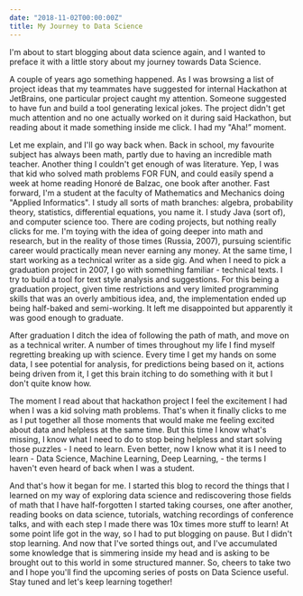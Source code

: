 ```yaml
---
date: "2018-11-02T00:00:00Z"
title: My Journey to Data Science
---
```

I'm about to start blogging about data science again, and I wanted to preface it with a little story about my journey towards Data Science.

A couple of years ago something happened.
As I was browsing a list of project ideas that my teammates have suggested for internal Hackathon at JetBrains, one particular project caught my attention.
Someone suggested to have fun and build a tool generating lexical jokes. The project didn't get much attention and no one actually worked on it during said Hackathon,
but reading about it made something inside me click. I had my "Aha!” moment.

Let me explain, and I'll go way back when. Back in school, my favourite subject has always been math, partly due to having an incredible math teacher. Another thing I couldn't get enough of was literature. Yep, I was that kid who solved math problems FOR FUN, and could easily spend a week at home reading Honoré de Balzac, one book after another.
Fast forward, I'm a student at the faculty of Mathematics and Mechanics doing "Applied Informatics". I study all sorts of math branches: algebra, probability theory, statistics, differential equations, you name it. I study Java (sort of), and computer science too. There are coding projects, but nothing really clicks for me. I'm toying with the idea of going deeper into math and research, but in the reality of those times (Russia, 2007), pursuing scientific career would practically mean never earning any money.
At the same time, I start working as a technical writer as a side gig. And when I need to pick a graduation project in 2007, I go with something familiar - technical texts. I try to build a tool for text style analysis and suggestions. For this being a graduation project, given time restrictions and very limited programming skills that was an overly ambitious idea, and, the implementation ended up being half-baked and semi-working. It left me disappointed but apparently it was good enough to graduate.

After graduation I ditch the idea of following the path of math, and move on as a technical writer. A number of times throughout my life I find myself regretting breaking up with science. Every time I get my hands on some data, I see potential for analysis, for predictions being based on it, actions being driven from it, I get this brain itching to do something with it but I don't quite know how.

The moment I read about that hackathon project I feel the excitement I had when I was a kid solving math problems. That's when it finally clicks to me as I put together all those moments that would make me feeling excited about data and helpless at the same time. But this time I know what's missing, I know what I need to do to stop being helpless and start solving those puzzles - I need to learn. Even better, now I know what it is I need to learn - Data Science, Machine Learning, Deep Learning, - the terms I haven't even heard of back when I was a student.

And that's how it began for me. I started this blog to record the things that I learned on my way of exploring data science and rediscovering those fields of math that I have half-forgotten
I started taking courses, one after another, reading books on data science, tutorials, watching recordings of conference talks, and with each step I made there was 10x times more stuff to learn!
At some point life got in the way, so I had to put blogging on pause.
But I didn't stop learning. And now that I've sorted things out, and I've accumulated some knowledge that is simmering inside my head and is asking to be brought out to this world in some structured manner. So, cheers to take two and I hope you'll find the upcoming series of posts on Data Science useful. Stay tuned and let's keep learning together!



